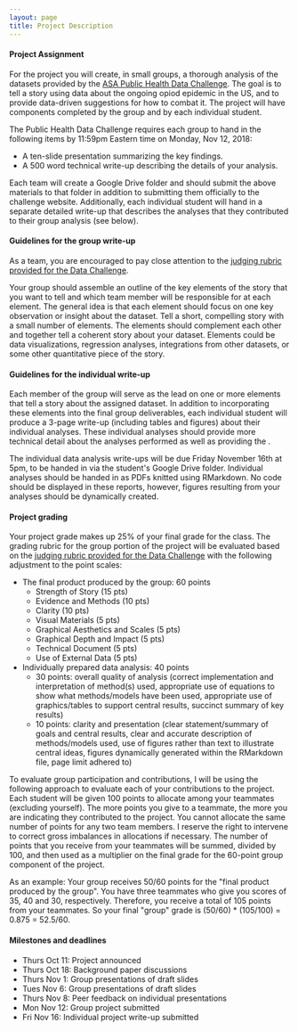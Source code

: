 ```yaml
---
layout: page
title: Project Description
---
```


#### Project Assignment
For the project you will create, in small groups, a thorough analysis of the datasets provided by the [ASA Public Health Data Challenge](https://thisisstatistics.org/public-health-data-challenge/). The goal is to tell a story using data about the ongoing opiod epidemic in the US, and to provide data-driven suggestions for how to combat it. The project will have components completed by the group and by each individual student. 

The Public Health Data Challenge requires each group to hand in the following items by 11:59pm Eastern time on Monday, Nov 12, 2018:
 - A ten-slide presentation summarizing the key findings.
 - A 500 word technical write-up describing the details of your analysis.

Each team will create a Google Drive folder and should submit the above materials to that folder in addition to submitting them officially to the challenge website. Additionally, each individual student will hand in a separate detailed write-up that describes the analyses that they contributed to their group analysis (see below).

#### Guidelines for the group write-up

As a team, you are encouraged to pay close attention to the [judging rubric provided for the Data Challenge](https://thisisstatistics.org/wp-content/uploads/2018/10/PHDC_ChallengeJudgingRubric.pdf). 

Your group should assemble an outline of the key elements of the story that you want to tell and which team member will be responsible for at each element. The general idea is that each element should focus on one key observation or insight about the dataset. Tell a short, compelling story with a small number of elements. The elements should complement each other and together tell a coherent story about your dataset. Elements could be data visualizations, regression analyses, integrations from other datasets, or some other quantitative piece of the story. 

#### Guidelines for the individual write-up

Each member of the group will serve as the lead on one or more elements that tell a story about the assigned dataset. In addition to incorporating these elements into the final group deliverables, each individual student will produce a 3-page write-up (including tables and figures) about their individual analyses. These individual analyses should provide more technical detail about the analyses performed as well as providing the . 

The individual data analysis write-ups will be due Friday November 16th at 5pm, to be handed in via the student's Google Drive folder. Individual analyses should be handed in as PDFs knitted using RMarkdown. No code should be displayed in these reports, however, figures resulting from your analyses should be dynamically created.

#### Project grading
Your project grade makes up 25% of your final grade for the class. The grading rubric for the group portion of the project will be evaluated based on the [judging rubric provided for the Data Challenge](https://thisisstatistics.org/wp-content/uploads/2018/10/PHDC_ChallengeJudgingRubric.pdf) with the following adjustment to the point scales:

* The final product produced by the group: 60 points
  * Strength of Story (15 pts)
  * Evidence and Methods (10 pts)
  * Clarity (10 pts)
  * Visual Materials (5 pts)
  * Graphical Aesthetics and Scales (5 pts)
  * Graphical Depth and Impact (5 pts)
  * Technical Document (5 pts)
  * Use of External Data (5 pts)
* Individually prepared data analysis: 40 points
  * 30 points: overall quality of analysis (correct implementation and interpretation of method(s) used, appropriate use of equations to show what methods/models have been used, appropriate use of graphics/tables to support central results, succinct summary of key results)
  * 10 points: clarity and presentation (clear statement/summary of goals and central results, clear and accurate description of methods/models used, use of figures rather than text to illustrate central ideas, figures dynamically generated within the RMarkdown file, page limit adhered to)

To evaluate group participation and contributions, I will be using the following approach to evaluate each of your contributions to the project. Each student will be given 100 points to allocate among your teammates (excluding yourself). The more points you give to a teammate, the more you are indicating they contributed to the project. You cannot allocate the same number of points for any two team members. I reserve the right to intervene to correct gross imbalances in allocations if necessary. The number of points that you receive from your teammates will be summed, divided by 100, and then used as a multiplier on the final grade for the 60-point group component of the project. 

As an example: Your group receives 50/60 points for the "final product produced by the group". You have three teammates who give you scores of 35, 40 and 30, respectively. Therefore, you receive a total of 105 points from your teammates. So your final "group" grade is (50/60) * (105/100) = 0.875 = 52.5/60.


#### Milestones and deadlines

<!--See [this page](proj-outline.md) for a complete description of project milestones.-->

* Thurs Oct 11: Project announced
* Thurs Oct 18: Background paper discussions
* Thurs Nov 1: Group presentations of draft slides
* Tues Nov 6: Group presentations of draft slides
* Thurs Nov 8: Peer feedback on individual presentations
* Mon Nov 12: Group project submitted
* Fri Nov 16: Individual project write-up submitted




